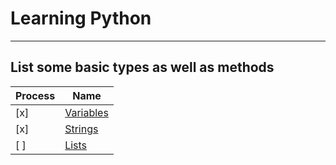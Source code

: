 # Learning Python
---
## List some basic types as well as methods
|Process|Name|
|---|---|
|[x]|[Variables](./variables.py)|
|[x]|[Strings](./strings.py)|
|[ ]|[Lists](./lists.py)|
